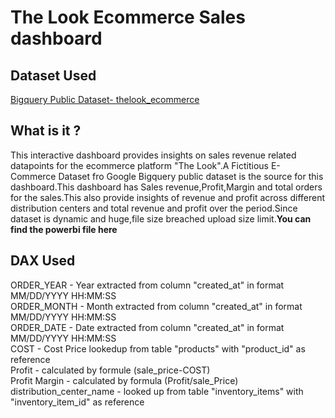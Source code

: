 <h1>The Look Ecommerce Sales dashboard</h1>
<h2>Dataset Used</h2>
<p><a href="https://console.cloud.google.com/bigquery?ws=!1m4!1m3!3m2!1sbigquery-public-data!2sthelook_ecommerce">Bigquery Public Dataset- thelook_ecommerce</a>  </p>
<h2>What is it ?</h2>
<p>This interactive dashboard provides insights on sales revenue related datapoints for the ecommerce platform "The Look".A Fictitious E-Commerce Dataset fro Google Bigquery public dataset is the source for this dashboard.This dashboard has Sales revenue,Profit,Margin and total orders for the sales.This also provide insights of revenue and profit across different distribution centers and total revenue and profit over the period.Since dataset is dynamic and huge,file size breached upload size limit.<b href="https://drive.google.com/file/d/1X1oL9_k_-5CSEv7draGZNEu7CQst26IF/view?usp=drive_link">You can find the powerbi file here </b> </p>
<h2>DAX Used</h2>
<p>ORDER_YEAR - Year extracted from column "created_at" in format MM/DD/YYYY HH:MM:SS <br>
ORDER_MONTH - Month extracted from column "created_at" in format MM/DD/YYYY HH:MM:SS<br>
ORDER_DATE - Date extracted from column "created_at" in format MM/DD/YYYY HH:MM:SS<br>
COST - Cost Price lookedup from table "products" with "product_id" as reference<br>
Profit - calculated by formule (sale_price-COST)<br>
Profit Margin - calculated by formula (Profit/sale_Price)<br>
distribution_center_name - looked up from table "inventory_items" with "inventory_item_id" as reference<br>
 
</p>
